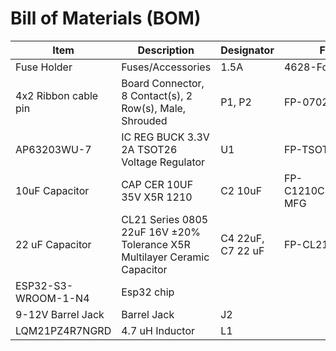 # Bill of Materials (BOM)

| Item                   | Description                                                                 | Designator               | Footprint                | Quantity |
|------------------------|-----------------------------------------------------------------------------|--------------------------|--------------------------|----------|
| Fuse Holder            | Fuses/Accessories                                                           | 1.5A                     | 4628-Footprint-1         | 1        |
| 4x2 Ribbon cable pin   | Board Connector, 8 Contact(s), 2 Row(s), Male, Shrouded                     | P1, P2                   | FP-0702460801-MFG        | 2        |
| AP63203WU-7            | IC REG BUCK 3.3V 2A TSOT26 Voltage Regulator                                | U1                       | FP-TSOT26-MFG            | 1        |
| 10uF Capacitor         | CAP CER 10UF 35V X5R 1210                                                   | C2 10uF                  | FP-C1210C106M6PACTU-MFG  | 1        |
| 22 uF Capacitor        | CL21 Series 0805 22uF 16V ±20% Tolerance X5R Multilayer Ceramic Capacitor   | C4 22uF, C7 22 uF        | FP-CL21-IPC_C            | 2        |
| ESP32-S3-WROOM-1-N4    | Esp32 chip                                                                  |                          |                          | 1        |
| 9-12V Barrel Jack      | Barrel Jack                                                                 | J2                       |                          | 1        |
| LQM21PZ4R7NGRD         | 4.7 uH Inductor                                                             | L1                       |                          | 1        |
